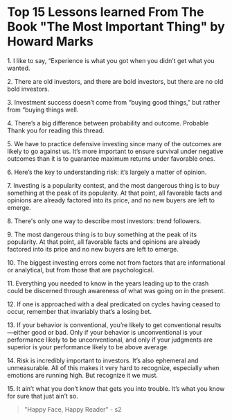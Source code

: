 # Top 15 Lessons learned From The Book "The Most Important Thing" by Howard Marks

1\. I like to say, “Experience is what you got when you didn’t get what you wanted.

2\. There are old investors, and there are bold investors, but there are no old bold investors.

3\. Investment success doesn’t come from “buying good things,” but rather from “buying things well.

4\. There’s a big difference between probability and outcome. Probable Thank you for reading this thread.

5\. We have to practice defensive investing since many of the outcomes are likely to go against us. It’s more important to ensure survival under negative outcomes than it is to guarantee maximum returns under favorable ones.

6\. Here’s the key to understanding risk: it’s largely a matter of opinion.

7\. Investing is a popularity contest, and the most dangerous thing is to buy something at the peak of its popularity. At that point, all favorable facts and opinions are already factored into its price, and no new buyers are left to emerge.

8\. There's only one way to describe most investors: trend followers.

9\. The most dangerous thing is to buy something at the peak of its popularity. At that point, all favorable facts and opinions are already factored into its price and no new buyers are left to emerge.

10\. The biggest investing errors come not from factors that are informational or analytical, but from those that are psychological.

11\. Everything you needed to know in the years leading up to the crash could be discerned through awareness of what was going on in the present.

12\. If one is approached with a deal predicated on cycles having ceased to occur, remember that invariably that’s a losing bet.

13\. If your behavior is conventional, you’re likely to get conventional results—either good or bad. Only if your behavior is unconventional is your performance likely to be unconventional, and only if your judgments are superior is your performance likely to be above average.

14\. Risk is incredibly important to investors. It’s also ephemeral and unmeasurable. All of this makes it very hard to recognize, especially when emotions are running high. But recognize it we must.

15\. It ain’t what you don’t know that gets you into trouble. It’s what you know for sure that just ain’t so.

> "Happy Face, Happy Reader" - s2